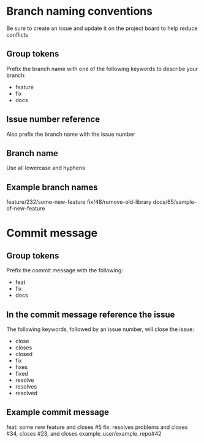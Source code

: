 # Branch naming conventions
Be sure to create an issue and update it on the project board to help reduce conflicts

## Group tokens
Prefix the branch name with one of the following keywords to describe your branch:
- feature
- fix
- docs

## Issue number reference
Also prefix the branch name with the issue number

## Branch name
Use all lowercase and hyphens

## Example branch names
feature/232/some-new-feature
fix/48/remove-old-library
docs/65/sample-of-new-feature

# Commit message

## Group tokens
Prefix the commit message with the following:
- feat
- fix
- docs

## In the commit message reference the issue
The following keywords, followed by an issue number, will close the issue:
- close
- closes
- closed
- fix
- fixes
- fixed
- resolve
- resolves
- resolved

## Example commit message
feat: some new feature and closes #5
fix: resolves problems and closes #34, closes #23, and closes example_user/example_repo#42
